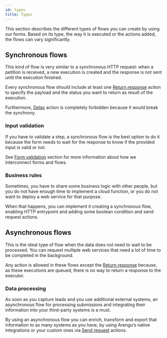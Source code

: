 ```yaml
---
id: types
title: Types
---
```


This section describes the different types of flows you can create by using our forms. Based on its type, the way it is executed or the actions added, the flows can vary significantly.

## Synchronous flows

This kind of flow is very similar to a synchronous HTTP request: when a petition is received, a new execution is created and the response is not sent until the execution finished.

Every synchronous flow should include at least one [Return response](/product/flows/actions#return-respose) action to specify the payload and the status you want to return as result of the execution.

Furthermore, [Delay](/product/flows/actions#delay) action is completely forbidden because it would break the synchrony.

### Input validation

If you have to validate a step, a synchronous flow is the best option to do it because the form needs to wait for the response to know if the provided input is valid or not.

See [Form validation](/product/forms/validations#validation-flows) section for more information about how we interconnect forms and flows.

### Business rules

Sometimes, you have to share some business logic with other people, but you do not have enough time to implement a cloud function, or you do not want to deploy a web service for that purpose.

When that happens, you can implement it creating a synchronous flow, enabling HTTP entrypoint and adding some boolean condition and send request actions.

## Asynchronous flows

This is the ideal type of flow when the data does not need to wait to be processed. You can request multiple web services that need a lot of time to be completed in the background.

Any action is allowed in these flows except the [Return response](/product/flows/actions#return-respose) because, as these executions are queued, there is no way to return a response to the executor.

### Data processing

As soon as you capture leads and you use additional external systems, an asynchronous flow for processing submissions and integrating their information into your third-party systems is a must.

By using an asynchronous flow you can enrich, transform and export that information to as many systems as you have, by using Arengu’s native integrations or your custom ones via [Send request](/product/flows/actions#send-request) actions.
